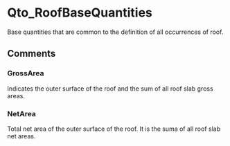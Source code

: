 # Qto_RoofBaseQuantities

Base quantities that are common to the definition of all occurrences of roof.<!-- end of definition -->


## Comments

### GrossArea

Indicates the outer surface of the roof and the sum of all roof slab gross areas.

### NetArea

Total net area of the outer surface of the roof. It is the suma of all roof slab net areas.

